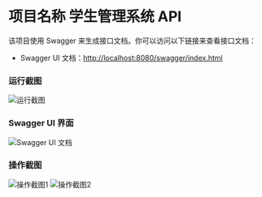 # 项目名称 学生管理系统 API

该项目使用 Swagger 来生成接口文档。你可以访问以下链接来查看接口文档：

- Swagger UI 文档：[http://localhost:8080/swagger/index.html](http://localhost:8080/swagger/index.html)

### 运行截图
![运行截图](https://www.helloimg.com/i/2025/01/26/679513c700965.png)

### Swagger UI 界面
![Swagger UI 文档](https://www.helloimg.com/i/2025/01/23/6791f3f4a301b.png)






### 操作截图
![操作截图1](https://www.helloimg.com/i/2025/01/23/6791f387a6f60.png)
![操作截图2](https://www.helloimg.com/i/2025/01/23/6791f388de1e3.png)
